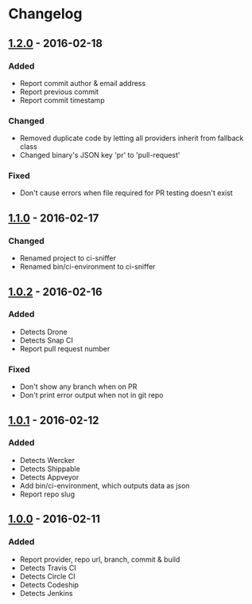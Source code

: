 # Changelog


## [1.2.0] - 2016-02-18
### Added
- Report commit author & email address
- Report previous commit
- Report commit timestamp

### Changed
- Removed duplicate code by letting all providers inherit from fallback class
- Changed binary's JSON key 'pr' to 'pull-request'

### Fixed
- Don't cause errors when file required for PR testing doesn't exist


## [1.1.0] - 2016-02-17
### Changed
- Renamed project to ci-sniffer
- Renamed bin/ci-environment to ci-sniffer


## [1.0.2] - 2016-02-16
### Added
- Detects Drone
- Detects Snap CI
- Report pull request number

### Fixed
- Don't show any branch when on PR
- Don't print error output when not in git repo


## [1.0.1] - 2016-02-12
### Added
- Detects Wercker
- Detects Shippable
- Detects Appveyor
- Add bin/ci-environment, which outputs data as json
- Report repo slug


## [1.0.0] - 2016-02-11
### Added
- Report provider, repo url, branch, commit & build
- Detects Travis CI
- Detects Circle CI
- Detects Codeship
- Detects Jenkins


[1.0.0]: https://github.com/matthiasmullie/ci-sniffer/compare/ab538de31ace283fcbe74e4d66a67d0c229af5a1...1.0.0
[1.0.1]: https://github.com/matthiasmullie/ci-sniffer/compare/1.0.0...1.0.1
[1.0.2]: https://github.com/matthiasmullie/ci-sniffer/compare/1.0.1...1.0.2
[1.1.0]: https://github.com/matthiasmullie/ci-sniffer/compare/1.0.2...1.1.0
[1.2.0]: https://github.com/matthiasmullie/ci-sniffer/compare/1.1.0...1.2.0
